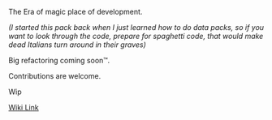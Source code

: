 The Era of magic place of development. 

*(I started this pack back when I just learned how to do data packs, so if you want to look through the code, prepare for spaghetti code, that would make dead Italians turn around in their graves)*

Big refactoring coming soon™.

Contributions are welcome.

Wip

[Wiki Link](https://angdem.gitbook.io/era-of-magic-wiki/)

